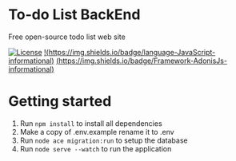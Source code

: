 # To-do List BackEnd

Free open-source todo list web site

[![License](https://img.shields.io/badge/License-MIT-blue)](LICENSE)
[!(https://img.shields.io/badge/language-JavaScript-informational)](https://en.wikipedia.org/wiki/JavaScript)
[(https://img.shields.io/badge/Framework-AdonisJs-informational)](https://adonisjs.com/)

# Getting started

1. Run `npm install` to install all dependencies
2. Make a copy of .env.example rename it to .env
3. Run `node ace migration:run` to setup the database
4. Run `node serve --watch` to run the application
